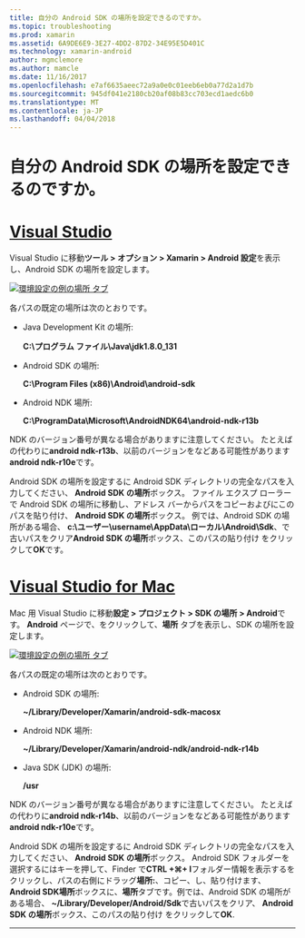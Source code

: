 ```yaml
---
title: 自分の Android SDK の場所を設定できるのですか。
ms.topic: troubleshooting
ms.prod: xamarin
ms.assetid: 6A9DE6E9-3E27-4DD2-87D2-34E95E5D401C
ms.technology: xamarin-android
author: mgmclemore
ms.author: mamcle
ms.date: 11/16/2017
ms.openlocfilehash: e7af6635aeec72a9a0e0c01eeb6eb0a77d2a1d7b
ms.sourcegitcommit: 945df041e2180cb20af08b83cc703ecd1aedc6b0
ms.translationtype: MT
ms.contentlocale: ja-JP
ms.lasthandoff: 04/04/2018
---
```

# <a name="where-can-i-set-my-android-sdk-locations"></a>自分の Android SDK の場所を設定できるのですか。

# <a name="visual-studiotabvswin"></a>[Visual Studio](#tab/vswin)

Visual Studio に移動**ツール > オプション > Xamarin > Android 設定**を表示し、Android SDK の場所を設定します。

[![環境設定の例の場所 タブ](android-sdk-location-images/win/01-locations-sml.png)](android-sdk-location-images/win/01-locations.png#lightbox)

各パスの既定の場所は次のとおりです。

- Java Development Kit の場所: 

    **C:\\プログラム ファイル\\Java\\jdk1.8.0_131**

- Android SDK の場所: 

    **C:\\Program Files (x86)\\Android\\android-sdk**

- Android NDK 場所: 

    **C:\\ProgramData\\Microsoft\\AndroidNDK64\\android-ndk-r13b**

NDK のバージョン番号が異なる場合がありますに注意してください。 たとえばの代わりに**android ndk-r13b**、以前のバージョンをなどある可能性があります**android ndk-r10e**です。

Android SDK の場所を設定するに Android SDK ディレクトリの完全なパスを入力してください、 **Android SDK の場所**ボックス。 ファイル エクスプ ローラーで Android SDK の場所に移動し、アドレス バーからパスをコピーおよびにこのパスを貼り付け、 **Android SDK の場所**ボックス。
例では、Android SDK の場所がある場合、 **c:\\ユーザー\\username\\AppData\\ローカル\\Android\\Sdk**、で古いパスをクリア**Android SDK の場所**ボックス、このパスの貼り付け をクリックして**OK**です。

# <a name="visual-studio-for-mactabvsmac"></a>[Visual Studio for Mac](#tab/vsmac)

Mac 用 Visual Studio に移動**設定 > プロジェクト > SDK の場所 > Android**です。 **Android**  ページで、をクリックして、**場所** タブを表示し、SDK の場所を設定します。

[![環境設定の例の場所 タブ](android-sdk-location-images/mac/01-locations-sml.png)](android-sdk-location-images/mac/01-locations.png#lightbox)

各パスの既定の場所は次のとおりです。

- Android SDK の場所: 

    **~/Library/Developer/Xamarin/android-sdk-macosx**

- Android NDK 場所: 

    **~/Library/Developer/Xamarin/android-ndk/android-ndk-r14b**

- Java SDK (JDK) の場所: 

    **/usr**

NDK のバージョン番号が異なる場合がありますに注意してください。 たとえばの代わりに**android ndk-r14b**、以前のバージョンをなどある可能性があります**android ndk-r10e**です。

Android SDK の場所を設定するに Android SDK ディレクトリの完全なパスを入力してください、 **Android SDK の場所**ボックス。 Android SDK フォルダーを選択するにはキーを押して、Finder で**CTRL +&#8984;+ I**フォルダー情報を表示するをクリックし、パスの右側にドラッグ**場所:**、コピー、し、貼り付けます、 **Android SDK場所**ボックスに、**場所**タブです。例では、Android SDK の場所がある場合、 **~/Library/Developer/Android/Sdk**で古いパスをクリア、 **Android SDK の場所**ボックス、このパスの貼り付け をクリックして**OK**.

-----
